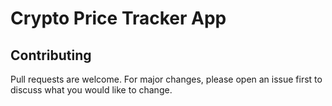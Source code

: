 # Crypto Price Tracker App

## Contributing
Pull requests are welcome. For major changes, please open an issue first to discuss what you would like to change.
